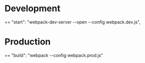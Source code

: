 # Development
==
"start": "webpack-dev-server --open --config webpack.dev.js",

# Production
==
"build": "webpack --config webpack.prod.js"
